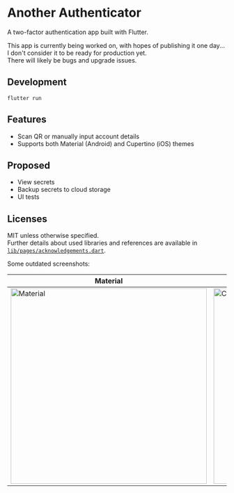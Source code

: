 # Another Authenticator
A two-factor authentication app built with Flutter.

This app is currently being worked on, with hopes of publishing it one day...\
I don't consider it to be ready for production yet.\
There will likely be bugs and upgrade issues.

## Development
`flutter run`

## Features
- Scan QR or manually input account details
- Supports both Material (Android) and Cupertino (iOS) themes

## Proposed
- View secrets
- Backup secrets to cloud storage
- UI tests

## Licenses
MIT unless otherwise specified.\
Further details about used libraries and references are available in
[`lib/pages/acknowledgements.dart`](lib/pages/acknowledgements.dart).

Some outdated screenshots:

|Material|Cupertino|
|----|----|
|<img src="../readme-assets/material.png" alt="Material" height="450">|<img src="../readme-assets/cupertino.png" alt="Cupertino" height="450">|
